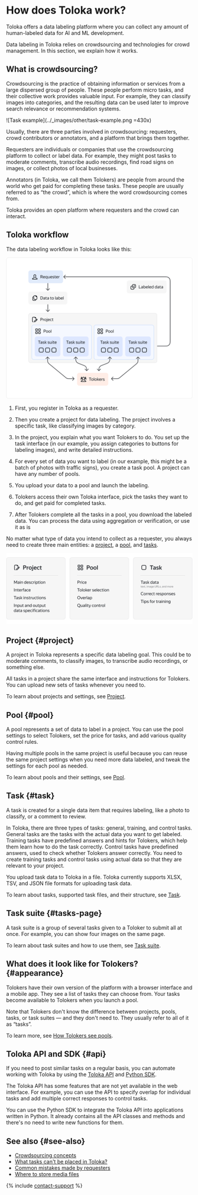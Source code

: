 # How does Toloka work?

Toloka offers a data labeling platform where you can collect any amount of human-labeled data for AI and ML development.

Data labeling in Toloka relies on crowdsourcing and technologies for crowd management. In this section, we explain how it works.

## What is crowdsourcing?

Crowdsourcing is the practice of obtaining information or services from a large dispersed group of people. These people perform micro tasks, and their collective work provides valuable input. For example, they can classify images into categories, and the resulting data can be used later to improve search relevance or recommendation systems.

![Task example](../_images/other/task-example.png =430x)

Usually, there are three parties involved in crowdsourcing: requesters, crowd contributors or annotators, and a platform that brings them together.

Requesters are individuals or companies that use the crowdsourcing platform to collect or label data.  For example, they might post tasks to moderate comments, transcribe audio recordings, find road signs on images, or collect photos of local businesses.

Annotators (in Toloka, we call them Tolokers) are people from around the world who get paid for completing these tasks. These people are usually referred to as “the crowd”, which is where the word crowdsourcing comes from.

Toloka provides an open platform where requesters and the crowd can interact.

## Toloka workflow

The data labeling workflow in Toloka looks like this:

![Toloka workflow](../_images/other/how-toloka-works.svg)

1. First, you register in Toloka as a requester.

1. Then you create a project for data labeling. The project involves a specific task, like classifying images by category.

1. In the project, you explain what you want Tolokers to do. You set up the task interface (in our example, you assign categories to buttons for labeling images), and write detailed instructions.

1. For every set of data you want to label (in our example, this might be a batch of photos with traffic signs), you create a task pool. A project can have any number of pools.

1. You upload your data to a pool and launch the labeling.

1. Tolokers access their own Toloka interface, pick the tasks they want to do, and get paid for completed tasks.

1. After Tolokers complete all the tasks in a pool, you download the labeled data. You can process the data using aggregation or verification, or use it as is

No matter what type of data you intend to collect as a requester, you always need to create three main entities: a [project](#project), a [pool](#pool), and [tasks](#task).

![Toloka three main entities](../_images/other/toloka-overview.svg)

## Project {#project}

A project in Toloka represents a specific data labeling goal. This could be to moderate comments, to classify images, to transcribe audio recordings, or something else.

All tasks in a project share the same interface and instructions for Tolokers. You can upload new sets of tasks whenever you need to.

To learn about projects and settings, see [Project](project.md).

## Pool {#pool}

A pool represents a set of data to label in a project. You can use the pool settings to select Tolokers, set the price for tasks, and add various quality control rules.

Having multiple pools in the same project is useful because you can reuse the same project settings when you need more data labeled, and tweak the settings for each pool as needed.

To learn about pools and their settings, see [Pool](pool-main.md).

## Task {#task}

A task is created for a single data item that requires labeling, like a photo to classify, or a comment to review.

In Toloka, there are three types of tasks: general, training, and control tasks. General tasks are the tasks with the actual data you want to get labeled. Training tasks have predefined answers and hints for Tolokers, which help them learn how to do the task correctly. Control tasks have predefined answers, used to check whether Tolokers answer correctly. You need to create training tasks and control tasks using actual data so that they are relevant to your project.

You upload task data to Toloka in a file. Toloka currently supports XLSX, TSV, and JSON file formats for uploading task data.

To learn about tasks, supported task files, and their structure, see [Task](pool_csv.md).

## Task suite {#tasks-page}

A task suite is a group of several tasks given to a Toloker to submit all at once. For example, you can show four images on the same page.

To learn about task suites and how to use them, see [Task suite](distribute-tasks-by-pages.md).

## What does it look like for Tolokers? {#appearance}

Tolokers have their own version of the platform with a browser interface and a mobile app. They see a list of tasks they can choose from. Your tasks become available to Tolokers when you launch a pool.

Note that Tolokers don't know the difference between projects, pools, tasks, or task suites — and they don't need to. They usually refer to all of it as “tasks”.

To learn more, see [How Tolokers see pools](pool-main.md).

## Toloka API and SDK {#api}

If you need to post similar tasks on a regular basis, you can automate working with Toloka by using the [Toloka API](../../api/index.md) and [Python SDK](../../toloka-kit/python-sdk.md).

The Toloka API has some features that are not yet available in the web interface. For example, you can use the API to specify overlap for individual tasks and add multiple correct responses to control tasks.

You can use the Python SDK to integrate the Toloka API into applications written in Python. It already contains all the API classes and methods and there's no need to write new functions for them.

## See also {#see-also}

- [Crowdsourcing concepts](https://toloka.ai/knowledgebase/crowdsourcing-concepts/)
- [What tasks can't be placed in Toloka?](unwanted.md)
- [Common mistakes made by requesters](frequent-customer-errors.md)
- [Where to store media files](cloud-storage.md)

{% include [contact-support](../_includes/contact-support-new.md) %}